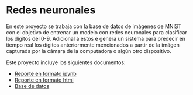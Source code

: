 # Redes neuronales
En este proyecto se trabaja con la base de datos de imágenes de MNIST con el objetivo de entrenar un modelo con redes neuronales para clasificar los dígitos del 0-9. Adicional a estos e genera un sistema para predecir en tiempo real los dígitos anteriormente mencionados a partir de la imágen capturada por la cámara de la computadora o algún otro dispositivo.

Este proyecto incluye los siguientes documentos:
- [Reporte en formato ipynb](./Redes.ipynb)
- [Reporte en formato html](./Redes.html)
- [Base de datos](./Felicidad_GDP.csv)
